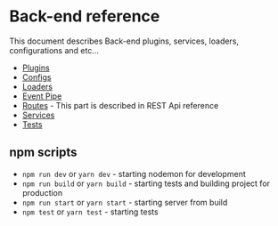 # Back-end reference

This document describes Back-end plugins, services, loaders, configurations and etc...

- [Plugins](./01_Plugins/index.md)
- [Configs](./02_Configs/index.md)
- [Loaders](./03_Loaders/index.md)
- [Event Pipe](./04_Pipe/index.md)
- [Routes](../01_Rest_Api/index.md) - This part is described in REST Api reference
- [Services](./05_Services/index.md)
- [Tests](./06_Tests/index.md)

## npm scripts

- `npm run dev` or `yarn dev` - starting nodemon for development
- `npm run build` or `yarn build` - starting tests and building project for production
- `npm run start` or `yarn start` - starting server from build
- `npm test` or `yarn test` - starting tests
